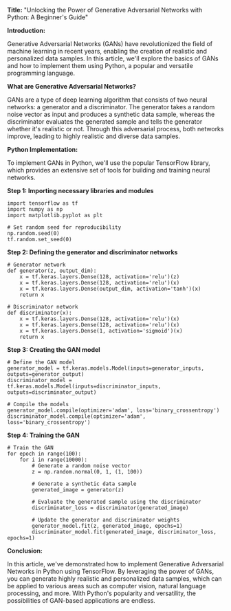 **Title:** "Unlocking the Power of Generative Adversarial Networks with Python: A Beginner's Guide"

**Introduction:**

Generative Adversarial Networks (GANs) have revolutionized the field of machine learning in recent years, enabling the creation of realistic and personalized data samples. In this article, we'll explore the basics of GANs and how to implement them using Python, a popular and versatile programming language.

**What are Generative Adversarial Networks?**

GANs are a type of deep learning algorithm that consists of two neural networks: a generator and a discriminator. The generator takes a random noise vector as input and produces a synthetic data sample, whereas the discriminator evaluates the generated sample and tells the generator whether it's realistic or not. Through this adversarial process, both networks improve, leading to highly realistic and diverse data samples.

**Python Implementation:**

To implement GANs in Python, we'll use the popular TensorFlow library, which provides an extensive set of tools for building and training neural networks.

**Step 1: Importing necessary libraries and modules**

```
import tensorflow as tf
import numpy as np
import matplotlib.pyplot as plt

# Set random seed for reproducibility
np.random.seed(0)
tf.random.set_seed(0)
```

**Step 2: Defining the generator and discriminator networks**

```
# Generator network
def generator(z, output_dim):
    x = tf.keras.layers.Dense(128, activation='relu')(z)
    x = tf.keras.layers.Dense(128, activation='relu')(x)
    x = tf.keras.layers.Dense(output_dim, activation='tanh')(x)
    return x

# Discriminator network
def discriminator(x):
    x = tf.keras.layers.Dense(128, activation='relu')(x)
    x = tf.keras.layers.Dense(128, activation='relu')(x)
    x = tf.keras.layers.Dense(1, activation='sigmoid')(x)
    return x
```

**Step 3: Creating the GAN model**

```
# Define the GAN model
generator_model = tf.keras.models.Model(inputs=generator_inputs, outputs=generator_output)
discriminator_model = tf.keras.models.Model(inputs=discriminator_inputs, outputs=discriminator_output)

# Compile the models
generator_model.compile(optimizer='adam', loss='binary_crossentropy')
discriminator_model.compile(optimizer='adam', loss='binary_crossentropy')
```

**Step 4: Training the GAN**

```
# Train the GAN
for epoch in range(100):
    for i in range(10000):
        # Generate a random noise vector
        z = np.random.normal(0, 1, (1, 100))

        # Generate a synthetic data sample
        generated_image = generator(z)

        # Evaluate the generated sample using the discriminator
        discriminator_loss = discriminator(generated_image)

        # Update the generator and discriminator weights
        generator_model.fit(z, generated_image, epochs=1)
        discriminator_model.fit(generated_image, discriminator_loss, epochs=1)
```

**Conclusion:**

In this article, we've demonstrated how to implement Generative Adversarial Networks in Python using TensorFlow. By leveraging the power of GANs, you can generate highly realistic and personalized data samples, which can be applied to various areas such as computer vision, natural language processing, and more. With Python's popularity and versatility, the possibilities of GAN-based applications are endless.